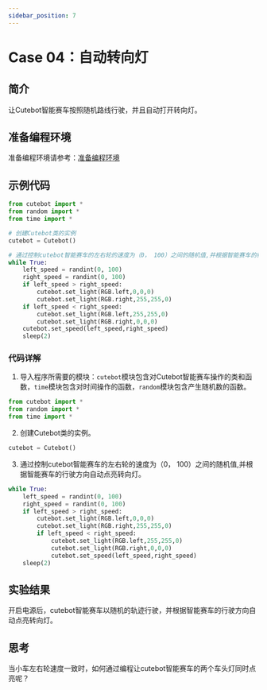 ```yaml
---
sidebar_position: 7
---
```


# Case 04：自动转向灯

## 简介
让Cutebot智能赛车按照随机路线行驶，并且自动打开转向灯。
## 准备编程环境
准备编程环境请参考：[准备编程环境](https://www.yuque.com/elecfreaks-learn/picoed/gccnpl)
## 示例代码
```python
from cutebot import *
from random import *
from time import *

# 创建Cutebot类的实例
cutebot = Cutebot()

# 通过控制cutebot智能赛车的左右轮的速度为（0， 100）之间的随机值,并根据智能赛车的行驶方向自动点亮转向灯
while True:
    left_speed = randint(0, 100)
    right_speed = randint(0, 100)
    if left_speed > right_speed:
        cutebot.set_light(RGB.left,0,0,0)
        cutebot.set_light(RGB.right,255,255,0)
    if left_speed < right_speed:
        cutebot.set_light(RGB.left,255,255,0)
        cutebot.set_light(RGB.right,0,0,0)
    cutebot.set_speed(left_speed,right_speed)
    sleep(2)
```
### 代码详解

1. 导入程序所需要的模块：`cutebot`模块包含对Cutebot智能赛车操作的类和函数，`time`模块包含对时间操作的函数，`random`模块包含产生随机数的函数。
```python
from cutebot import *
from random import *
from time import *
```

2. 创建Cutebot类的实例。
```python
cutebot = Cutebot()
```

3. 通过控制cutebot智能赛车的左右轮的速度为（0， 100）之间的随机值,并根据智能赛车的行驶方向自动点亮转向灯。
```python
while True:
    left_speed = randint(0, 100)
    right_speed = randint(0, 100)
    if left_speed > right_speed:
        cutebot.set_light(RGB.left,0,0,0)
        cutebot.set_light(RGB.right,255,255,0)
        if left_speed < right_speed:
            cutebot.set_light(RGB.left,255,255,0)
            cutebot.set_light(RGB.right,0,0,0)
            cutebot.set_speed(left_speed,right_speed)
    sleep(2)
```
## 实验结果
开启电源后，cutebot智能赛车以随机的轨迹行驶，并根据智能赛车的行驶方向自动点亮转向灯。
## 思考
当小车左右轮速度一致时，如何通过编程让cutebot智能赛车的两个车头灯同时点亮呢？
